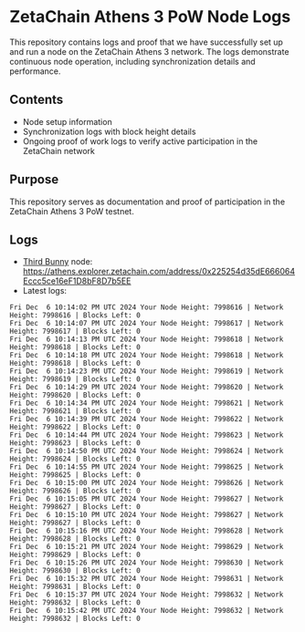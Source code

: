 # ZetaChain Athens 3 PoW Node Logs
This repository contains logs and proof that we have successfully set up and run a node on the ZetaChain Athens 3 network. The logs demonstrate continuous node operation, including synchronization details and performance.

## Contents
- Node setup information
- Synchronization logs with block height details
- Ongoing proof of work logs to verify active participation in the ZetaChain network

## Purpose
This repository serves as documentation and proof of participation in the ZetaChain Athens 3 PoW testnet.

## Logs

- [Third Bunny](https://thirdbunny.xyz/) node: https://athens.explorer.zetachain.com/address/0x225254d35dE666064Eccc5ce16eF1D8bF8D7b5EE
- Latest logs:
```
Fri Dec  6 10:14:02 PM UTC 2024 Your Node Height: 7998616 | Network Height: 7998616 | Blocks Left: 0
Fri Dec  6 10:14:07 PM UTC 2024 Your Node Height: 7998617 | Network Height: 7998617 | Blocks Left: 0
Fri Dec  6 10:14:13 PM UTC 2024 Your Node Height: 7998618 | Network Height: 7998618 | Blocks Left: 0
Fri Dec  6 10:14:18 PM UTC 2024 Your Node Height: 7998618 | Network Height: 7998618 | Blocks Left: 0
Fri Dec  6 10:14:23 PM UTC 2024 Your Node Height: 7998619 | Network Height: 7998619 | Blocks Left: 0
Fri Dec  6 10:14:29 PM UTC 2024 Your Node Height: 7998620 | Network Height: 7998620 | Blocks Left: 0
Fri Dec  6 10:14:34 PM UTC 2024 Your Node Height: 7998621 | Network Height: 7998621 | Blocks Left: 0
Fri Dec  6 10:14:39 PM UTC 2024 Your Node Height: 7998622 | Network Height: 7998622 | Blocks Left: 0
Fri Dec  6 10:14:44 PM UTC 2024 Your Node Height: 7998623 | Network Height: 7998623 | Blocks Left: 0
Fri Dec  6 10:14:50 PM UTC 2024 Your Node Height: 7998624 | Network Height: 7998624 | Blocks Left: 0
Fri Dec  6 10:14:55 PM UTC 2024 Your Node Height: 7998625 | Network Height: 7998625 | Blocks Left: 0
Fri Dec  6 10:15:00 PM UTC 2024 Your Node Height: 7998626 | Network Height: 7998626 | Blocks Left: 0
Fri Dec  6 10:15:05 PM UTC 2024 Your Node Height: 7998627 | Network Height: 7998627 | Blocks Left: 0
Fri Dec  6 10:15:10 PM UTC 2024 Your Node Height: 7998627 | Network Height: 7998627 | Blocks Left: 0
Fri Dec  6 10:15:16 PM UTC 2024 Your Node Height: 7998628 | Network Height: 7998628 | Blocks Left: 0
Fri Dec  6 10:15:21 PM UTC 2024 Your Node Height: 7998629 | Network Height: 7998629 | Blocks Left: 0
Fri Dec  6 10:15:26 PM UTC 2024 Your Node Height: 7998630 | Network Height: 7998630 | Blocks Left: 0
Fri Dec  6 10:15:32 PM UTC 2024 Your Node Height: 7998631 | Network Height: 7998631 | Blocks Left: 0
Fri Dec  6 10:15:37 PM UTC 2024 Your Node Height: 7998632 | Network Height: 7998632 | Blocks Left: 0
Fri Dec  6 10:15:42 PM UTC 2024 Your Node Height: 7998632 | Network Height: 7998632 | Blocks Left: 0
```
